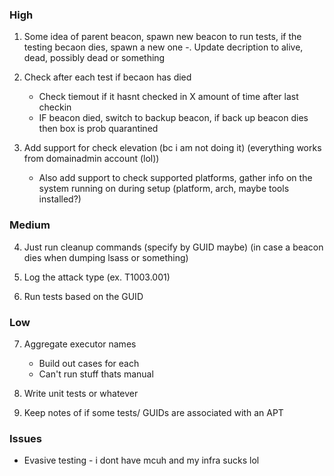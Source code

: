 ### High
1. Some idea of parent beacon, spawn new beacon to run tests, if the testing becaon dies, spawn a new one
	-. Update decription to alive, dead, possibly dead or something

2. Check after each test if becaon has died
	- Check tiemout if it hasnt checked in X amount of time after last checkin
	- IF beacon died, switch to backup beacon, if back up beacon dies then box is prob quarantined

3. Add support for check elevation (bc i am not doing it) (everything works from domainadmin account (lol))
	- Also add support to check supported platforms, gather info on the system running on during setup (platform, arch, maybe tools installed?)

### Medium
4. Just run cleanup commands (specify by GUID maybe) (in case a beacon dies when dumping lsass or something)

5. Log the attack type (ex. T1003.001)

6. Run tests based on the GUID


### Low
7. Aggregate executor names
	- Build out cases for each
	- Can't run stuff thats manual

8. Write unit tests or whatever

9. Keep notes of if some tests/ GUIDs are associated with an APT

### Issues
- Evasive testing - i dont have mcuh and my infra sucks lol